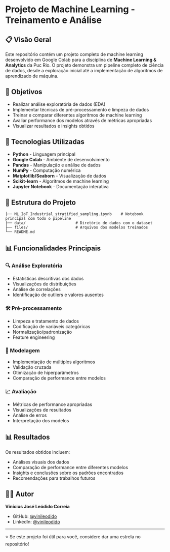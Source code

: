 # Projeto de Machine Learning - Treinamento e Análise

## 📋 Visão Geral

Este repositório contém um projeto completo de machine learning desenvolvido em Google Colab para a disciplina de **Machine Learning & Analytics** da Puc Rio. O projeto demonstra um pipeline completo de ciência de dados, desde a exploração inicial até a implementação de algoritmos de aprendizado de máquina.

## 🎯 Objetivos

- Realizar análise exploratória de dados (EDA)
- Implementar técnicas de pré-processamento e limpeza de dados
- Treinar e comparar diferentes algoritmos de machine learning
- Avaliar performance dos modelos através de métricas apropriadas
- Visualizar resultados e insights obtidos

## 🔧 Tecnologias Utilizadas

- **Python** - Linguagem principal
- **Google Colab** - Ambiente de desenvolvimento
- **Pandas** - Manipulação e análise de dados
- **NumPy** - Computação numérica
- **Matplotlib/Seaborn** - Visualização de dados
- **Scikit-learn** - Algoritmos de machine learning
- **Jupyter Notebook** - Documentação interativa

## 📁 Estrutura do Projeto

```
├── ML_IoT_Industrial_stratified_sampling.ipynb    # Notebook principal com todo o pipeline
├── data/                      # Diretório de dados com o dataset
├── files/                     # Arquivos dos modelos treinados
└── README.md
```

## 📊 Funcionalidades Principais

### 🔍 Análise Exploratória
- Estatísticas descritivas dos dados
- Visualizações de distribuições
- Análise de correlações
- Identificação de outliers e valores ausentes

### 🛠️ Pré-processamento
- Limpeza e tratamento de dados
- Codificação de variáveis categóricas
- Normalização/padronização
- Feature engineering

### 🤖 Modelagem
- Implementação de múltiplos algoritmos
- Validação cruzada
- Otimização de hiperparâmetros
- Comparação de performance entre modelos

### 📈 Avaliação
- Métricas de performance apropriadas
- Visualizações de resultados
- Análise de erros
- Interpretação dos modelos

## 📊 Resultados

Os resultados obtidos incluem:
- Análises visuais dos dados
- Comparação de performance entre diferentes modelos
- Insights e conclusões sobre os padrões encontrados
- Recomendações para trabalhos futuros

## 👨‍💻 Autor

**Vinícius José Leódido Correia**
- GitHub: [@vinileodido](https://github.com/vinileodido)
- LinkedIn: [@vinileodido](https://linkedin.com/in/vinileodido)

---

⭐ Se este projeto foi útil para você, considere dar uma estrela no repositório!
